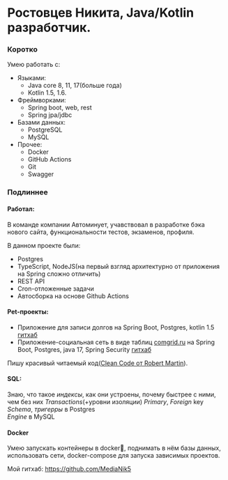 # Ростовцев Никита, Java/Kotlin разработчик.

### Коротко
Умею работать с:
* Языками:
  * Java core 8, 11, 17(больше года)
  * Kotlin 1.5, 1.6.
* Фреймворками:
  * Spring boot, web, rest
  * Spring jpa/jdbc
* Базами данных:
  * PostgreSQL
  * MySQL
* Прочее:
  * Docker
  * GitHub Actions
  * Git
  * Swagger

### Подлиннее

#### Работал:
В команде компании Автоминует, учавствовал в разработке бэка нового сайта, 
функциональности тестов, экзаменов, профиля. 

В данном проекте были:
* Postgres
* TypeScript, NodeJS(на первый взгляд архитектурно от приложения на Spring сложно отличить)
* REST API
* Cron-отложенные задачи
* Автосборка на основе Github Actions


#### Pet-проекты:
* Приложение для записи долгов на Spring Boot, Postgres, kotlin 1.5 [гитхаб](https://github.com/MediaNik5/LendyouApplication)
* Приложение-социальная сеть в виде таблиц [comgrid.ru](comgrid.ru) на Spring Boot, Postgres, java 17, Spring Security [гитхаб](https://github.com/Koncrunkr/Server)

Пишу красивый читаемый код([Clean Code от Robert Martin](https://www.amazon.com/Clean-Code-Handbook-Software-Craftsmanship/dp/0132350882)).

#### SQL:
Знаю, что такое _индексы_, как они устроены, почему быстрее с ними, чем без них
_Transactions_(+уровни изоляции)
_Primary_, _Foreign_ key  
_Schema_, _тригерры_ в Postgres  
_Engine_ в MySQL

#### Docker

Умею запускать контейнеры в docker🐋, поднимать в нём базы данных, использовать сети, docker-compose для запуска зависимых проектов.

Мой гитхаб: https://github.com/MediaNik5
